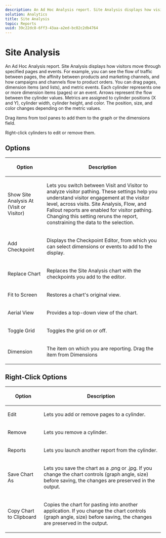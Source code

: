 ```yaml
---
description: An Ad Hoc Analysis report. Site Analysis displays how visitors move through specified pages and events. For example, you can see the flow of traffic between pages, the affinity between products and marketing channels, and how campaigns and channels flow to product orders. You can drag pages, dimension items (and lists), and metric events. Each cylinder represents one or more dimension items (pages) or an event. Arrows represent the flow between the cylinder values. Metrics are assigned to cylinder positions (X and Y), cylinder width, cylinder height, and color. The position, size, and color changes depending on the metric values.
solution: Analytics
title: Site Analysis
topic: Reports
uuid: 39c22dc8-6ff3-43aa-a2ed-bc02c2db4764
---
```


# Site Analysis

An Ad Hoc Analysis report. Site Analysis displays how visitors move through specified pages and events. For example, you can see the flow of traffic between pages, the affinity between products and marketing channels, and how campaigns and channels flow to product orders. You can drag pages, dimension items (and lists), and metric events. Each cylinder represents one or more dimension items (pages) or an event. Arrows represent the flow between the cylinder values. Metrics are assigned to cylinder positions (X and Y), cylinder width, cylinder height, and color. The position, size, and color changes depending on the metric values.

Drag items from tool panes to add them to the graph or the dimensions field.

Right-click cylinders to edit or remove them.

## Options

<table id="table_B38BD7AA465B40BABEDC8F66EB3A852F">  
 <thead> 
  <tr> 
   <th colname="col1" class="entry"> <p>Option </p> </th> 
   <th colname="col2" class="entry"> <p>Description </p> </th> 
  </tr> 
 </thead>
 <tbody> 
  <tr> 
   <td colname="col1"> <p>Show Site Analysis At (Visit or Visitor) </p> </td> 
   <td colname="col2"> <p>Lets you switch between <span class="uicontrol"> Visit</span> and <span class="uicontrol"> Visitor</span> to analyze visitor pathing. These settings help you understand visitor engagement at the visitor level, across visits. Site Analysis, Flow, and Fallout reports are enabled for visitor pathing. Changing this setting reruns the report, constraining the data to the selection. </p> </td> 
  </tr> 
  <tr> 
   <td colname="col1"> <p>Add Checkpoint </p> </td> 
   <td colname="col2"> <p>Displays the <span class="wintitle"> Checkpoint Editor</span>, from which you can select dimensions or events to add to the display. </p> </td> 
  </tr> 
  <tr> 
   <td colname="col1"> <p>Replace Chart </p> </td> 
   <td colname="col2"> <p>Replaces the Site Analysis chart with the checkpoints you add to the editor. </p> </td> 
  </tr> 
  <tr> 
   <td colname="col1"> <p>Fit to Screen </p> </td> 
   <td colname="col2"> <p>Restores a chart's original view. </p> </td> 
  </tr> 
  <tr> 
   <td colname="col1"> <p>Aerial View </p> </td> 
   <td colname="col2"> <p>Provides a top-down view of the chart. </p> </td> 
  </tr> 
  <tr> 
   <td colname="col1"> <p>Toggle Grid </p> </td> 
   <td colname="col2"> <p>Toggles the grid on or off. </p> </td> 
  </tr> 
  <tr> 
   <td colname="col1"> <p>Dimension </p> </td> 
   <td colname="col2"> <p>The item on which you are reporting. Drag the item from Dimensions </p> </td> 
  </tr> 
 </tbody> 
</table>

## Right-Click Options

<table id="table_BD98971B579D4BF49E1C932A9C876752">  
 <thead> 
  <tr> 
   <th colname="col1" class="entry"> <p>Option </p> </th> 
   <th colname="col2" class="entry"> <p>Description </p> </th> 
  </tr> 
 </thead>
 <tbody> 
  <tr> 
   <td colname="col1"> <p>Edit </p> </td> 
   <td colname="col2"> <p>Lets you add or remove pages to a cylinder. </p> </td> 
  </tr> 
  <tr> 
   <td colname="col1"> <p>Remove </p> </td> 
   <td colname="col2"> <p>Lets you remove a cylinder. </p> </td> 
  </tr> 
  <tr> 
   <td colname="col1"> <p>Reports </p> </td> 
   <td colname="col2"> <p>Lets you launch another report from the cylinder. </p> </td> 
  </tr> 
  <tr> 
   <td colname="col1"> <p>Save Chart As </p> </td> 
   <td colname="col2"> <p>Lets you save the chart as a <span class="filepath"> .png</span> or <span class="filepath"> .jpg</span>. If you change the chart controls (graph angle, size) before saving, the changes are preserved in the output. </p> </td> 
  </tr> 
  <tr> 
   <td colname="col1"> <p>Copy Chart to Clipboard </p> </td> 
   <td colname="col2"> <p>Copies the chart for pasting into another application. If you change the chart controls (graph angle, size) before saving, the changes are preserved in the output. </p> </td> 
  </tr> 
 </tbody> 
</table>

